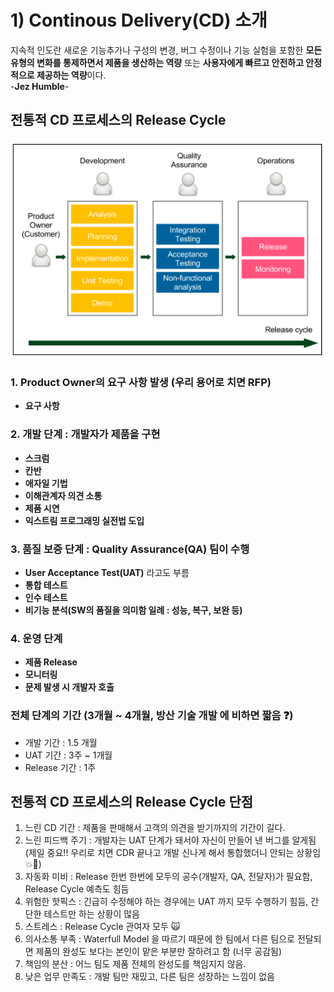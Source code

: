 # 1) Continous Delivery(CD) 소개
지속적 인도란 새로운 기능추가나 구성의 변경, 버그 수정이나 기능 실험을 포함한 **모든 유형의 변화를 통제하면서 제품을 생산하는 역량** 또는 **사용자에게 빠르고 안전하고 안정적으로 제공하는 역량**이다.  
 -**Jez Humble**-

## 전통적 CD 프로세스의 Release Cycle
 ![전통적인 CD 방식 그림](./images/ch1/전통적CD방식.png)
 ### 1. **Product Owner의 요구 사항 발생 (우리 용어로 치면 RFP)**
 - **요구 사항**

 ### 2. **개발 단계 : 개발자가 제품을 구현**
 - **스크럼**
 - **칸반**
 - **애자일 기법**
 - **이해관계자 의견 소통**
 - **제품 시연**
 - **익스트림 프로그래밍 실전법 도입**

 ### 3. **품질 보증 단계 : Quality Assurance(QA) 팀이 수행**
 - **User Acceptance Test(UAT)** 라고도 부름
 - **통합 테스트**
 - **인수 테스트**
 - **비기능 분석(SW의 품질을 의미함 일례 : 성능, 복구, 보완 등)**

 ### 4. **운영 단계**
 - **제품 Release**
 - **모니터링**
 - **문제 발생 시 개발자 호출**

 ### 전체 단계의 기간 (3개월 ~ 4개월, 방산 기술 개발 에 비하면 짧음 :question:)
 - 개발 기간 : 1.5 개월
 - UAT 기간 : 3주 ~ 1개월
 - Release 기간 : 1주

## 전통적 CD 프로세스의 Release Cycle 단점

1. 느린 CD 기간 : 제품을 판매해서 고객의 의견을 받기까지의 기간이 길다.
2. 느린 피드백 주기 : 개발자는 UAT 단계가 돼서야 자신이 만들어 낸 버그를 알게됨 (제일 중요!! 우리로 치면 CDR 끝나고 개발 신나게 해서 통합했더니 안되는 상황임 :boom::shit:)
3. 자동화 미비 : Release 한번 한번에 모두의 공수(개발자, QA, 전달자)가 필요함, Release Cycle 예측도 힘듬
4. 위험한 핫픽스 : 긴급히 수정해야 하는 경우에는 UAT 까지 모두 수행하기 힘듬, 간단한 테스트만 하는 상황이 많음
5. 스트레스 : Release Cycle 관여자 모두 :scream_cat:
6. 의사소통 부족 : Waterfull Model 을 따르기 때문에 한 팀에서 다른 팀으로 전달되면 제품의 완성도 보다는 본인이 맡은 부분만 잘하려고 함 (너무 공감됨)
7. 책임의 분산 : 어느 팀도 제품 전체의 완성도를 책임지지 않음.
8. 낮은 업무 만족도 : 개발 팀만 재밌고, 다른 팀은 성장하는 느낌이 없음
 
